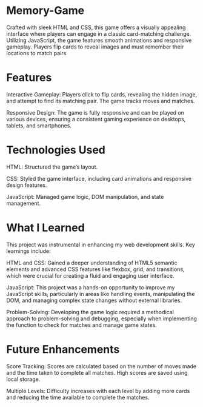 # Memory-Game
Crafted with sleek HTML and CSS, this game offers a visually appealing interface where players can engage in a classic card-matching challenge. Utilizing JavaScript, the game features smooth animations and responsive gameplay. Players flip cards to reveal images and must remember their locations to match pairs
# Features
Interactive Gameplay: Players click to flip cards, revealing the hidden image, and attempt to find its matching pair. The game tracks moves and matches.

Responsive Design: The game is fully responsive and can be played on various devices, ensuring a consistent gaming experience on desktops, tablets, and smartphones.
# Technologies Used
HTML: Structured the game’s layout.

CSS: Styled the game interface, including card animations and responsive design features.

JavaScript: Managed game logic, DOM manipulation, and state management.
# What I Learned
This project was instrumental in enhancing my web development skills. Key learnings include:

HTML and CSS: Gained a deeper understanding of HTML5 semantic elements and advanced CSS features like flexbox, grid, and transitions, which were crucial for creating a fluid and engaging user interface.

JavaScript: This project was a hands-on opportunity to improve my JavaScript skills, particularly in areas like handling events, manipulating the DOM, and managing complex state changes without external libraries.

Problem-Solving: Developing the game logic required a methodical approach to problem-solving and debugging, especially when implementing the function to check for matches and manage game states.
# Future Enhancements
Score Tracking: Scores are calculated based on the number of moves made and the time taken to complete all matches. High scores are saved using local storage.

Multiple Levels: Difficulty increases with each level by adding more cards and reducing the time available to complete the matches.
